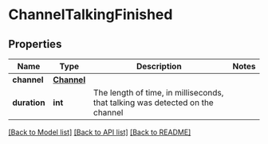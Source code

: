 # ChannelTalkingFinished

## Properties
Name | Type | Description | Notes
------------ | ------------- | ------------- | -------------
**channel** | [**Channel**](Channel.md) |  |
**duration** | **int** | The length of time, in milliseconds, that talking was detected on the channel |

[[Back to Model list]](../README.md#documentation-for-models) [[Back to API list]](../README.md#documentation-for-api-endpoints) [[Back to README]](../README.md)
